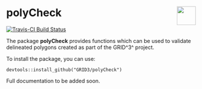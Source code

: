 # polyCheck <img src="https://avatars1.githubusercontent.com/u/43346405?s=200&v=4" align="right" height="50" width="50" />

[![Travis-CI Build Status](https://travis-ci.org/GRID3/polyCheck.svg?branch=master)](https://travis-ci.org/GRID3/polyCheck)

The package **polyCheck** provides functions which can be used to validate delineated polygons created as part of the GRID^3^ project.

To install the package, you can use:

```
devtools::install_github("GRID3/polyCheck")
```

Full documentation to be added soon.

